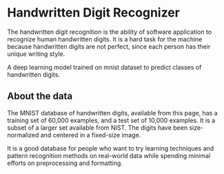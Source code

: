 # Handwritten Digit Recognizer

The handwritten digit recognition is the ability of software application to recognize human handwritten digits. It is a hard task for the machine because handwritten digits are not perfect, since each person has their unique writing style.

A deep learning model trained on mnist dataset to predict classes of handwritten digits.

## About the data

The MNIST database of handwritten digits, available from this page, has a training set of 60,000 examples, and a test set of 10,000 examples. It is a subset of a larger set available from NIST. The digits have been size-normalized and centered in a fixed-size image.

It is a good database for people who want to try learning techniques and pattern recognition methods on real-world data while spending minimal efforts on preprocessing and formatting.